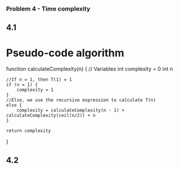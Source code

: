 ### Problem 4 - Time complexity

## 4.1

# Pseudo-code algorithm
function calculateComplexity(n) {
    // Variables
    int complexity = 0
    int n

    //If n = 1, then T(1) = 1
    if (n = 1) {
        complexity = 1
    }
    //Else, we use the recursive expression to calculate T(n)
    else {
        complexity = calculateComplexity(n - 1) + calculateComplexity(ceil(n/2)) + n
    }

    return complexity
}

## 4.2